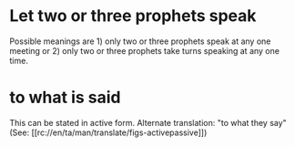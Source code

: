 # Let two or three prophets speak

Possible meanings are 1) only two or three prophets speak at any one meeting or 2) only two or three prophets take turns speaking at any one time.

# to what is said

This can be stated in active form. Alternate translation: "to what they say" (See: [[rc://en/ta/man/translate/figs-activepassive]])

